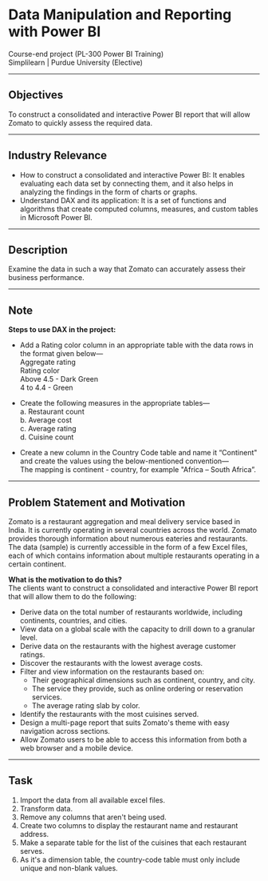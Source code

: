 # Data Manipulation and Reporting with Power BI

Course-end project (PL-300 Power BI Training)  
Simplilearn | Purdue University (Elective)

---

## Objectives

To construct a consolidated and interactive Power BI report that will allow Zomato to quickly assess the required data.

---

## Industry Relevance

- How to construct a consolidated and interactive Power BI: It enables evaluating each data set by connecting them, and it also helps in analyzing the findings in the form of charts or graphs.
- Understand DAX and its application: It is a set of functions and algorithms that create computed columns, measures, and custom tables in Microsoft Power BI.

---

## Description

Examine the data in such a way that Zomato can accurately assess their business performance.

---

## Note

**Steps to use DAX in the project:**

- Add a Rating color column in an appropriate table with the data rows in the format given below—  
  Aggregate rating  
  Rating color  
  Above 4.5 - Dark Green  
  4 to 4.4 - Green

- Create the following measures in the appropriate tables—  
  a. Restaurant count  
  b. Average cost  
  c. Average rating  
  d. Cuisine count

- Create a new column in the Country Code table and name it “Continent" and create the values using the below-mentioned convention—  
  The mapping is continent - country, for example "Africa – South Africa”.

---

## Problem Statement and Motivation

Zomato is a restaurant aggregation and meal delivery service based in India. It is currently operating in several countries across the world. Zomato provides thorough information about numerous eateries and restaurants. The data (sample) is currently accessible in the form of a few Excel files, each of which contains information about multiple restaurants operating in a certain continent.

**What is the motivation to do this?**  
The clients want to construct a consolidated and interactive Power BI report that will allow them to do the following:

- Derive data on the total number of restaurants worldwide, including continents, countries, and cities.
- View data on a global scale with the capacity to drill down to a granular level.
- Derive data on the restaurants with the highest average customer ratings.
- Discover the restaurants with the lowest average costs.
- Filter and view information on the restaurants based on:
  - Their geographical dimensions such as continent, country, and city.
  - The service they provide, such as online ordering or reservation services.
  - The average rating slab by color.
- Identify the restaurants with the most cuisines served.
- Design a multi-page report that suits Zomato's theme with easy navigation across sections.
- Allow Zomato users to be able to access this information from both a web browser and a mobile device.

---

## Task

1. Import the data from all available excel files.
2. Transform data.
3. Remove any columns that aren't being used.
4. Create two columns to display the restaurant name and restaurant address.
5. Make a separate table for the list of the cuisines that each restaurant serves.
6. As it's a dimension table, the country-code table must only include unique and non-blank values.
